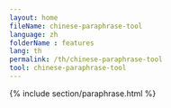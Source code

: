 ```yaml
---
layout: home
fileName: chinese-paraphrase-tool
language: zh
folderName : features
lang: th
permalink: /th/chinese-paraphrase-tool
tool: chinese-paraphrase-tool
---
```

{% include section/paraphrase.html %}